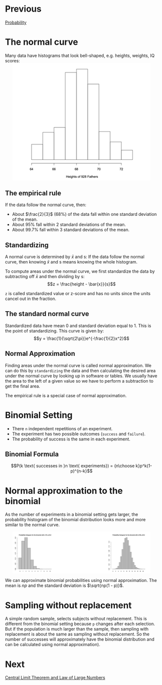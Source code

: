 # Previous
[Probability](./4%20-%20probability.md)

# The normal curve
Many data have histograms that look bell-shaped, e.g. heights, weights, IQ scores:
<img src="images/normalcurve.png" style="max-width: 90%; max-height: 500px; object-fit: contain; display: block; margin-inline: auto;" />

## The empirical rule
If the data follow the normal curve, then:
- About $\frac{2}{3}$ (68%) of the data fall within one standard deviation of the mean.
- About 95% fall within 2 standard deviations of the mean.
- About 99.7% fall within 3 standard deviations of the mean.

## Standardizing
A normal curve is determined by $\bar{x}$ and s: If the data follow the normal curve, then knowing $\bar{x}$ and s means knowing the whole histogram.

To compute areas under the normal curve, we first standardize the data by subtracting off $\bar{x}$ and then dividing by s:
$$z = \frac{height - \bar{x}}{s}$$

`z` is called standardized value or z-score and has no units since the units cancel out in the fraction.

## The standard normal curve
Standardized data have mean 0 and standard deviation equal to 1. This is the point of standardizing. This curve is given by:
$$y = \frac{1}{\sqrt{2\pi}}e^{-\frac{1}{2}x^2}$$

## Normal Approximation
Finding areas under the normal curve is called normal approximation. We can do this by `standardizing` the data and then calculating the desired area under the normal curve by looking up in software or tables. We usually have the area to the left of a given value so we have to perform a subtraction to get the final area.

The empirical rule is a special case of normal approximation.

# Binomial Setting
- There `n` independent repetitions of an experiment.
- The experiment has two possible outcomes (`success` and `failure`).
- The probability of success is the same in each experiment.

## Binomial Formula
$$P(k \text{ successes in }n \text{ experiments}) = {n\choose k}p^k(1-p)^{n-k}$$

# Normal approximation to the binomial
As the number of experiments in a binomial setting gets larger, the probability histogram of the binomial distribution looks more and more similar to the normal curve.

<img src="images/binomial-normal.png" style="max-width: 90%; max-height: 500px; object-fit: contain; display: block; margin-inline: auto;" />

We can approximate binomial probabilities using normal approximation. The mean is $np$ and the standard deviation is $\sqrt{np(1 - p)}$.

# Sampling without replacement
A simple random sample, selects subjects without replacement. This is different from the binomial setting because `p` changes after each selection. But if the population is much larger than the sample, then sampling with replacement is about the same as sampling without replacement. So the number of successes will approximately have the binomial distribution and can be calculated using normal approximation).

# Next
[Central Limit Theorem and Law of Large Numbers](./6%20-%20clt-and-lln.md)